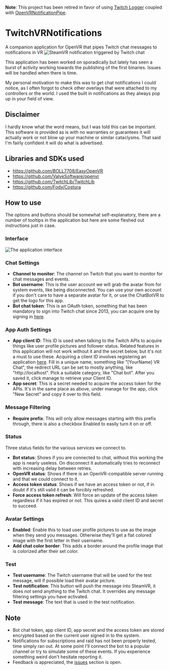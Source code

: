 **Note**: This project has been retired in favor of using [Twitch Logger](https://github.com/jeppevinkel/twitch-logger) coupled with [OpenVRNotificationPipe](https://github.com/BOLL7708/OpenVRNotificationPipe).

# TwitchVRNotifications
A companion application for OpenVR that pipes Twitch chat messages to notifications in VR
![SteamVR notification triggered by Twitch chat](https://i.imgur.com/eKwTCJZ.png)

This application has been worked on sporadically but lately has seen a burst of activity working towards the publishing of the first binaries. Issues will be handled when there is time.

My personal motivation to make this was to get chat notifications I could notice, as I often forgot to check other overlays that were attached to my controllers or the world. I used the built in notifications as they always pop up in your field of view.

## Disclaimer
I hardly know what the word means, but I was told this can be important. This software is provided as is with no warranties or guarantees it will actually work or not blow up your machine or similar cataclysms. That said I'm fairly confident it will do what is advertised.

## Libraries and SDKs used
* https://github.com/BOLL7708/EasyOpenVR
* https://github.com/ValveSoftware/openvr
* https://github.com/TwitchLib/TwitchLib
* https://github.com/Fody/Costura

## How to use
The options and buttons should be somewhat self-explanatory, there are a number of tooltips in the application but here are some fleshed out instructions just in case.
### Interface
![The application interface](https://i.imgur.com/dTyaJQu.png)
### Chat Settings
* **Channel to monitor**: The channel on Twitch that you want to monitor for chat messages and events.
* **Bot username**: This is the user account we will grab the avatar from for system events, like being disconnected. You can use your own account if you don't care to have a separate avatar for it, or use the ChatBotVR to get the logo for this app.
* **Bot chat token**: This is an OAuth token, something that has been mandatory to sign into Twitch chat since 2013, you can acquire one by signing in [here](https://twitchapps.com/tmi/).
### App Auth Settings
* **App client ID**: This ID is used when talking to the Twitch APIs to acquire things like user profile pictures and follower status. Related features in this application will not work without it and the secret below, but it's not a must to use these. 
Acquiring a client ID involves registering an application [here](https://glass.twitch.tv/console/apps). Fill in a unique name, something like "[YourName] VR Chat", the redirect URL can be set to mostly anything, like "http://localhost". Pick a suitable category, like "Chat bot". After you saved it, click manage to retrieve your Client ID.
* **App secret**: This is a secret needed to acquire the access token for the APIs. It's in the same place as above, under manage for the app, click "New Secret" and copy it over to this field.
### Message Filtering
* **Require prefix**: This will only allow messages starting with this prefix through, there is also a checkbox Enabled to easily turn it on or off.
### Status
Three status fields for the various services we connect to.
* **Bot status**: Shows if you are connected to chat, without this working the app is nearly useless. On disconnect it automatically tries to reconnect with increasing delay between retries.
* **OpenVR status**: Shows if there is an OpenVR-compatible server running and that we could connect to it.
* **Access token status**: Shows if we have an access token or not, if in doubt if it's still valid it can be forcibly refreshed.
* **Force access token refresh**: Will force an update of the access token regardless if it has expired or not. This quires a valid client ID and secret to succeed.
### Avatar Settings
* **Enabled**: Enable this to load user profile pictures to use as the image when they send you messages. Otherwise they'll get a flat colored image with the first letter in their username.
* **Add chat color border**: This adds a border around the profile image that is colorized after their set color.
### Test
* **Test username**: The Twitch username that will be used for the test message, will if possible load their avatar picture.
* **Test notification**: This button will push the message into SteamVR, it does _not_ send anything to the Twitch chat. It overrides any message filtering settings you have activated.
* **Test message**: The text that is used in the test notification.

## Note
* Bot chat token, app client ID, app secret and the access token are stored encrypted based on the current user signed in to the system.
* Notifications for subscriptions and raid has not been properly tested, time simply ran out. At some point I'll connect the bot to a popular channel or try to simulate some of these events. If you experience something weird don't hesitate reporting it.
* Feedback is appreciated, the [issues](https://github.com/BOLL7708/TwitchVRNotifications/issues) section is open.
